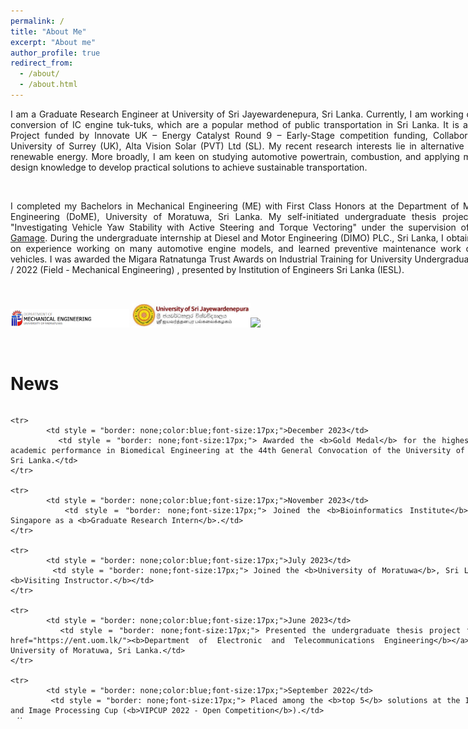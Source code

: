 ```yaml
---
permalink: /
title: "About Me"
excerpt: "About me"
author_profile: true
redirect_from: 
  - /about/
  - /about.html
---
```

<div style="text-align: justify; width: 800px">
I am a Graduate Research Engineer at University of Sri Jayewardenepura, Sri Lanka. Currently, I am working on electric conversion of IC engine tuk-tuks, which are a popular method of public transportation in Sri Lanka. It is a Research Project funded by Innovate UK – Energy Catalyst Round 9 – Early-Stage competition funding, Collaboration with University of Surrey (UK), Alta Vision Solar (PVT) Ltd (SL). My recent research interests lie in alternative fuels, and renewable energy. More broadly, I am keen on studying automotive powertrain, combustion, and applying mechanical design knowledge to develop practical solutions to achieve sustainable transportation.

<p>&nbsp;</p>
	I completed my Bachelors in Mechanical Engineering (ME) with First Class Honors at the Department of Mechanical Engineering (DoME), University of Moratuwa, Sri Lanka. My self-initiated undergraduate thesis project was on "Investigating Vehicle Yaw Stability with Active Steering and Torque Vectoring" under the supervision of <a href = 'https://scholar.google.com/citations?user=kDf7wTIAAAAJ&hl=en&oi=ao'> Dr. J. R. Gamage</a>. During the undergraduate internship at Diesel and Motor Engineering (DIMO) PLC., Sri Lanka, I obtained hands on experience working on many automotive engine models, and learned preventive maintenance work carried on vehicles. I was awarded the Migara Ratnatunga Trust Awards on Industrial Training for University Undergraduates - 2021 / 2022 (Field - Mechanical Engineering) , presented by Institution of Engineers Sri Lanka (IESL).
<p>&nbsp;</p> 


<!-- <img src="https://user-images.githubusercontent.com/52663918/191789543-7665c2c0-e6e9-4f45-8a2e-5d08b2ec1d9b.png" width="200"/> -->
<img src="../images/DoME.png" width="190"/> <img src="../images/USJP_Logo.jpg" width="190"/><img src="../images/maths.png" width="60"/>

<p>&nbsp;</p>

News
====
	
 <div style="height: 500px; overflow: auto; w![237149619_2041424849347732_202933668616898933_n](https://user-images.githubusercontent.com/52663918/191795591-3ad8e2d3-7254-4906-87ea-c6bbe6165087.png)
idth: 800px;">
   <table style = "border: none;width: 100%">
	<colgroup>
       		<col span="1" style="width: 20%;">
       		<col span="1" style="width: 80%;">
    	</colgroup>

    <tr>
    		<td style = "border: none;color:blue;font-size:17px;">December 2023</td>
    		<td style = "border: none;font-size:17px;"> Awarded the <b>Gold Medal</b> for the highest overall academic performance in Biomedical Engineering at the 44th General Convocation of the University of Moratuwa, Sri Lanka.</td> 	
	</tr>

	<tr>
    		<td style = "border: none;color:blue;font-size:17px;">November 2023</td>
    		<td style = "border: none;font-size:17px;"> Joined the <b>Bioinformatics Institute</b>, A*STAR, Singapore as a <b>Graduate Research Intern</b>.</td> 	
	</tr>

 	<tr>
    		<td style = "border: none;color:blue;font-size:17px;">July 2023</td>
    		<td style = "border: none;font-size:17px;"> Joined the <b>University of Moratuwa</b>, Sri Lanka as a <b>Visiting Instructor.</b></td> 	
	</tr>
    
	<tr>
    		<td style = "border: none;color:blue;font-size:17px;">June 2023</td>
    		<td style = "border: none;font-size:17px;"> Presented the undergraduate thesis project to the <a href="https://ent.uom.lk/"><b>Department of Electronic and Telecommunications Engineering</b></a> at the University of Moratuwa, Sri Lanka.</td> 	
	</tr>

	<tr>
    		<td style = "border: none;color:blue;font-size:17px;">September 2022</td>
    		<td style = "border: none;font-size:17px;"> Placed among the <b>top 5</b> solutions at the IEEE Video and Image Processing Cup (<b>VIPCUP 2022 - Open Competition</b>).</td> 	
	</tr>  

	<tr>
			<td style = "border: none;color:blue;font-size:17px;">July 2022</td>
    		<td style = "border: none;font-size:17px;"> <b>CAMSAT</b>: Paediatric Anaesthesia Monitoring System won the <b>1st runners-up</b> award at the <a href="https://ent.uom.lk/spark-at-uom/spark-challenge-2021-22-results/"><b>SPARK Challenge 2021/22</b></a>.</td>

	</tr>

	<tr>
			<td style = "border: none;color:blue;font-size:17px;">June 2022</td>
    		<td style = "border: none;font-size:17px;"> Submitted the preprint of the co-authored paper: <a href="https://www.researchgate.net/publication/368642404_Rethinking_Object_Detection_in_terms_of_Classification_and_Localization_through_Parallel_Deep_Learning_Models"><b>Rethinking Object Detection in terms of Classification and Localization through Parallel Deep Learning Models</b></a> for <b>ICIP 2022</b> review.</td>

	</tr>
    
	<tr>
    		<td style = "border: none;color:blue;font-size:17px;">January 2022</td>
    		<td style = "border: none;font-size:17px;"> Joined <b>Effective Solutions (Pvt) Ltd.</b>, Sri Lanka as a <b>Research Intern</b> in Biomedical Engineering.</td> 	
	</tr>
	   
	<tr>
			<td style = "border: none;color:blue;font-size:17px;">November 2021</td>
    		<td style = "border: none;font-size:17px;"> Won the <b>1st runners-up</b> award at the <a href="https://uom.lk/elect/news_events/team-stimulus-university-moratuwa-wins-first-prize-3rd-regional-association"> 3rd International Energy and Electricity Market Business Decision
			Simulation Competition</a>.</td>
	</tr>   
	   
	<tr>
    		<td style = "border: none;color:blue;font-size:17px;">September 2020</td>
    		<td style = "border: none;font-size:17px;"> Appointed as the<b> Vice President </b>of the <b>Mathematics Society</b> of University of Moratuwa, Sri Lanka.</td> 	
	</tr>
	
	<tr>
    		<td style = "border: none;color:blue;font-size:17px;">October 2018</td>
    		<td style = "border: none;font-size:17px;"> Started my Bachelors degree in Biomedical Engineering at University of Moratuwa, Sri Lanka.</td> 	
	</tr>
   </table> 
 </div>



